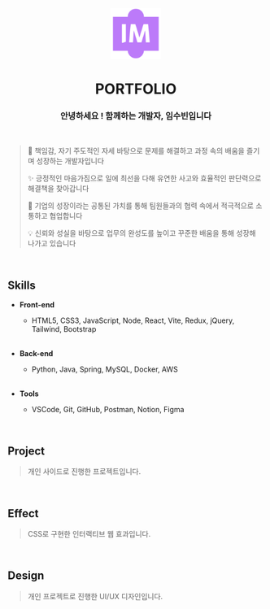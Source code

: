 <p align="middle" >
  <img width="100px;" src="/assets/logo.png"/>
</p>
<h1 align="middle">PORTFOLIO</h1>
<h3 align="middle">안녕하세요 ! 함께하는 개발자, 임수빈입니다</h3>

<br/>

> 🌱 책임감, 자기 주도적인 자세 바탕으로 문제를 해결하고 과정 속의 배움을 즐기며 성장하는 개발자입니다
>
> ✨ 긍정적인 마음가짐으로 일에 최선을 다해 유연한 사고와 효율적인 판단력으로 해결책을 찾아갑니다
>
> 🎯 기업의 성장이라는 공통된 가치를 통해 팀원들과의 협력 속에서 적극적으로 소통하고 협업합니다
>
> 💡 신뢰와 성실을 바탕으로 업무의 완성도를 높이고 꾸준한 배움을 통해 성장해 나가고 있습니다

<br/>

## Skills

- **Front-end**
  - HTML5, CSS3, JavaScript, Node, React, Vite, Redux, jQuery, Tailwind, Bootstrap
 
  <br/>
  
- **Back-end**
  - Python, Java, Spring, MySQL, Docker, AWS

  <br/>

- **Tools**
  - VSCode, Git, GitHub, Postman, Notion, Figma

<br/>

## Project

> 개인 사이드로 진행한 프로젝트입니다.

<br/>

## Effect

> CSS로 구현한 인터랙티브 웹 효과입니다.

<br/>

## Design

> 개인 프로젝트로 진행한 UI/UX 디자인입니다.

